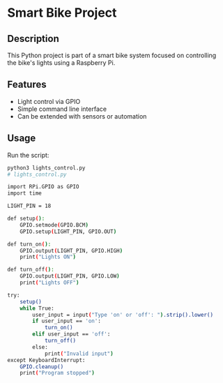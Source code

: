 
# Smart Bike Project

## Description
This Python project is part of a smart bike system focused on controlling the bike's lights using a Raspberry Pi.

## Features
- Light control via GPIO
- Simple command line interface
- Can be extended with sensors or automation

## Usage
Run the script:

```bash
python3 lights_control.py
# lights_control.py

import RPi.GPIO as GPIO
import time

LIGHT_PIN = 18

def setup():
    GPIO.setmode(GPIO.BCM)
    GPIO.setup(LIGHT_PIN, GPIO.OUT)

def turn_on():
    GPIO.output(LIGHT_PIN, GPIO.HIGH)
    print("Lights ON")

def turn_off():
    GPIO.output(LIGHT_PIN, GPIO.LOW)
    print("Lights OFF")

try:
    setup()
    while True:
        user_input = input("Type 'on' or 'off': ").strip().lower()
        if user_input == 'on':
            turn_on()
        elif user_input == 'off':
            turn_off()
        else:
            print("Invalid input")
except KeyboardInterrupt:
    GPIO.cleanup()
    print("Program stopped")
